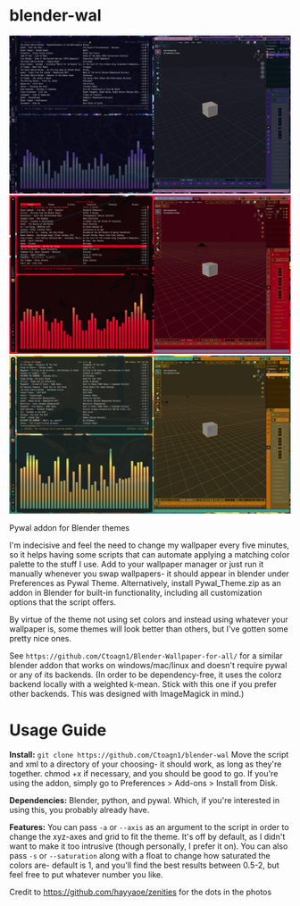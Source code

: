 # blender-wal
![alt text](https://github.com/Ctoagn1/blender-wal/blob/main/images/purple.png?raw=true)
![alt text](https://github.com/Ctoagn1/blender-wal/blob/main/images/red.png?raw=true)
![alt text](https://github.com/Ctoagn1/blender-wal/blob/main/images/yellow-green.png?raw=true)

Pywal addon for Blender themes

  I'm indecisive and feel the need to change my wallpaper every five minutes, so it helps having some scripts that can automate applying a matching color palette to the stuff I use. Add to your wallpaper manager or just run it manually whenever you swap wallpapers- it should appear in blender under Preferences as Pywal Theme. Alternatively, install Pywal_Theme.zip as an addon in Blender for built-in functionality, including all customization options that the script offers.

By virtue of the theme not using set colors and instead using whatever your wallpaper is, some themes will look better than others, but I've gotten some pretty nice ones.

See `https://github.com/Ctoagn1/Blender-Wallpaper-for-all/` for a similar blender addon that works on windows/mac/linux and doesn't require pywal or any of its backends. (In order to be dependency-free, it uses the colorz backend locally with a weighted k-mean. Stick with this one if you prefer other backends. This was designed with ImageMagick in mind.)

# Usage Guide

**Install:**  `git clone https://github.com/Ctoagn1/blender-wal`
Move the script and xml to a directory of your choosing- it should work, as long as they're together. chmod +x if necessary, and you should be good to go. If you're using the addon, simply go to Preferences > Add-ons > Install from Disk.

**Dependencies:**  Blender, python, and pywal. Which, if you're interested in using this, you probably already have. 

**Features:** You can pass `-a` or `--axis` as an argument to the script in order to change the xyz-axes and grid to fit the theme. It's off by default, as I didn't want to make it too intrusive (though personally, I prefer it on). You can also pass `-s` or `--saturation` along with a float to change how saturated the colors are- default is 1, and you'll find the best results between 0.5-2, but feel free to put whatever number you like.


Credit to https://github.com/hayyaoe/zenities for the dots in the photos
